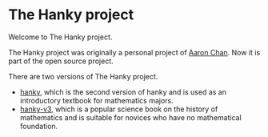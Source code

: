 # The Hanky project

Welcome to The Hanky project.

The Hanky ​​project was originally a personal project of [Aaron Chan](https://github.com/usaronchan). Now it is part of the open source project.

There are two versions of The Hanky project.

- [hanky](https://github.com/HankyProject/hanky), which is the second version of hanky and is used as an introductory textbook for mathematics majors.
- [hanky-v3](https://github.com/HankyProject/hanky-v3), which is a popular science book on the history of mathematics and is suitable for novices who have no mathematical foundation.

